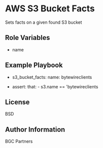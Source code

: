 AWS S3 Bucket Facts
=========

Sets facts on a given found S3 bucket

Role Variables
--------------

- name

Example Playbook
----------------

- s3_bucket_facts:
    name: bytewireclients

- assert:
    that:
      - s3.name == 'bytewireclients

License
-------

BSD

Author Information
------------------

BGC Partners
